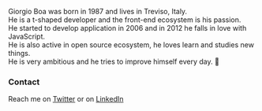 Giorgio Boa was born in 1987 and lives in Treviso, Italy.<br>
He is a t-shaped developer and the front-end ecosystem is his passion.<br>
He started to develop application in 2006 and in 2012 he falls in love with JavaScript.<br>
He is also active in open source ecosystem, he loves learn and studies new things.<br>
He is very ambitious and he tries to improve himself every day. :rocket:

<!--
### Work
- **TargaTelematics**: 
- **Aton**: 
- **Bludata**: 

### Open Source
- xxx
- xxx
-->

### Contact

Reach me on [Twitter](https://twitter.com/giorgio_boa) or on [LinkedIn](https://www.linkedin.com/in/giorgio-boa-3ba717139/)
